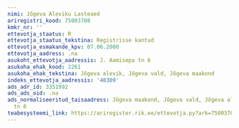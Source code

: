 ```yaml
---
nimi: Jõgeva Aleviku Lasteaed
ariregistri_kood: 75003708
kmkr_nr: ''
ettevotja_staatus: R
ettevotja_staatus_tekstina: Registrisse kantud
ettevotja_esmakande_kpv: 07.06.2000
ettevotja_aadress: .na
asukoht_ettevotja_aadressis: J. Aamisepa tn 6
asukoha_ehak_kood: 2261
asukoha_ehak_tekstina: Jõgeva alevik, Jõgeva vald, Jõgeva maakond
indeks_ettevotja_aadressis: '48309'
ads_adr_id: 3351992
ads_ads_oid: .na
ads_normaliseeritud_taisaadress: Jõgeva maakond, Jõgeva vald, Jõgeva alevik, J. Aamisepa
  tn 6
teabesysteemi_link: https://ariregister.rik.ee/ettevotja.py?ark=75003708&ref=rekvisiidid
---
```

